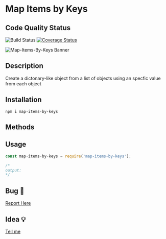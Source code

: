 # Map Items by Keys

## Code Quality Status
![Build Status](https://github.com/gastonpereyra/map-items-by-keys/workflows/Build%20Status/badge.svg)
[![Coverage Status](https://img.shields.io/coveralls/github/gastonpereyra/map-items-by-keys/master.svg)](https://coveralls.io/r/gastonpereyra/map-items-by-keys?branch=master)

![Map-Items-By-Keys Banner](https://user-images.githubusercontent.com/39351850/94375239-ad9b9780-00e8-11eb-9e8a-dcedbf5418a7.png)

## Description
Create a dictonary-like object from a list of objects using an specfic value from each object 

## Installation

```
npm i map-items-by-keys
```

## Methods

## Usage

```js
const map-items-by-keys = require('map-items-by-keys');

/*
output: 
*/
```
## Bug :bug:

[Report Here](https://github.com/gastonpereyra/map-items-by-keys/issues/new?assignees=gastonpereyra&labels=bug&template=bug.md&title=[BUG])

## Idea :bulb:

[Tell me](https://github.com/gastonpereyra/map-items-by-keys/issues/new?assignees=gastonpereyra&labels=enhancement&title=%5BIDEA%5D+-)
